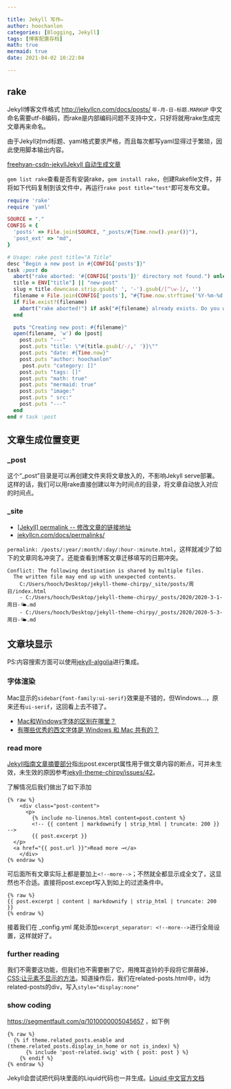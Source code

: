 ```yaml
---

title: Jekyll 写作✏️
author: hoochanlon
categories: [Blogging, Jekyll]
tags: [博客配置存档]
math: true
mermaid: true
date: 2021-04-02 10:22:04

---
```



## rake

Jekyll博客文件格式 http://jekyllcn.com/docs/posts/ `年-月-日-标题.MARKUP` 中文命名需要utf-8编码，而rake是内部编码问题不支持中文，只好将就用rake生成完文章再来命名。

由于Jekyll对md标题、yaml格式要求严格，而且每次都写yaml显得过于繁琐，因此使用脚本输出内容。

 <!-- more -->

[freehyan-csdn-jekyllJekyll 自动生成文章](https://blog.csdn.net/freehyan/article/details/51879554)

`gem list rake`查看是否有安装rake，`gem install rake`，创建Rakefile文件，并将如下代码复制到该文件中，再运行`rake post title="test"`即可发布文章。

```ruby
require 'rake'
require 'yaml'

SOURCE = "."
CONFIG = {
  'posts' => File.join(SOURCE, "_posts/#{Time.now().year()}"),
  'post_ext' => "md",
}

# Usage: rake post title="A Title"
desc "Begin a new post in #{CONFIG['posts']}"
task :post do
  abort("rake aborted: '#{CONFIG['posts']}' directory not found.") unless FileTest.directory?(CONFIG['posts'])
  title = ENV["title"] || "new-post"
  slug = title.downcase.strip.gsub(' ', '-').gsub(/[^\w-]/, '')
  filename = File.join(CONFIG['posts'], "#{Time.now.strftime('%Y-%m-%d')}-#{slug}.#{CONFIG['post_ext']}")
  if File.exist?(filename)
    abort("rake aborted!") if ask("#{filename} already exists. Do you want to overwrite?", ['y', 'n']) == 'n'
  end

  puts "Creating new post: #{filename}"
  open(filename, 'w') do |post|
    post.puts "---"
    post.puts "title: \"#{title.gsub(/-/,' ')}\""
    post.puts "date: #{Time.now}"
    post.puts "author: hoochanlon"
     post.puts "category: []"
    post.puts "tags: []"
    post.puts "math: true"
    post.puts "mermaid: true"
    post.puts "image:"
  	post.puts " src:"
    post.puts "---"
  end
end # task :post
```

## 文章生成位置变更

### _post

这个“_post”目录是可以再创建文件夹将文章放入的，不影响Jekyll serve部署。这样的话，我们可以用rake直接创建以年为时间点的目录，将文章自动放入对应的时间点。

### _site

* [[Jekyll] permalink -- 修改文章的链接地址](https://www.liangzl.com/get-article-detail-13916.html)
* [jekyllcn.com/docs/permalinks/](http://jekyllcn.com/docs/permalinks/)

`permalink: /posts/:year/:month/:day/:hour-:minute.html`，这样就减少了如下的文章同名冲突了。还能查看到博客文章迁移填写的日期冲突。

```
Conflict: The following destination is shared by multiple files.
  The written file may end up with unexpected contents.
    C:/Users/hooch/Desktop/jekyll-theme-chirpy/_site/posts/周日/index.html
    - C:/Users/hooch/Desktop/jekyll-theme-chirpy/_posts/2020/2020-3-1-周日-🌤.md
    - C:/Users/hooch/Desktop/jekyll-theme-chirpy/_posts/2020/2020-5-3-周日-🌤.md
```

## 文章块显示

PS:内容搜索方面可以使用[jekyll-algolia](https://github.com/algolia/jekyll-algolia)进行集成。

### 字体渲染

Mac显示的`sidebar{font-family:ui-serif}`效果是不错的，但Windows...，原来还有`ui-serif`，这回看上去不错了。

* [Mac和Windows字体的区别在哪里？](https://www.zhihu.com/question/336295967)
* [有哪些优秀的西文字体是 Windows 和 Mac 共有的？](https://www.zhihu.com/question/25352794)

### read more

[Jekyll指南文章摘要部分](http://jekyllcn.com/docs/posts/#%E6%96%87%E7%AB%A0%E6%91%98%E8%A6%81)指出post.excerpt属性用于做文章内容的断点，可并未生效，未生效的原因参考[jekyll-theme-chirpy/issues/42](https://github.com/cotes2020/jekyll-theme-chirpy/issues/42)。

了解情况后我们做出了如下添加

```django
{% raw %}
    <div class="post-content">
      <p>
        {% include no-linenos.html content=post.content %}
        <!-- {{ content | markdownify | strip_html | truncate: 200 }} -->
        {{ post.excerpt }}
  </p>
  <a href="{{ post.url }}">Read more →</a>
    </div>
{% endraw %}
```

可后面所有文章实际上都是要加上`<!--more-->`；不然就全都显示成全文了，这显然也不合适。直接将post.except写入到如上的过滤条件中。

```
{% raw %}
{{ post.excerpt | content | markdownify | strip_html | truncate: 200 }}
{% endraw %}
```

接着我们在 _config.yml 尾处添加`excerpt_separator: <!--more-->`进行全局设置，这样就好了。

### further reading

我们不需要这功能，但我们也不需要删了它，用掩耳盗铃的手段将它屏蔽掉，[CSS:让元素不显示的方法](https://blog.csdn.net/weixin_34326179/article/details/92425983)。知道操作后，我们在related-posts.html中，id为related-posts的div，写入`style="display:none"`

### show coding

https://segmentfault.com/q/1010000005045657 ，如下例

```
{% raw %}
  {% if theme.related_posts.enable and (theme.related_posts.display_in_home or not is_index) %}
      {% include 'post-related.swig' with { post: post } %}
    {% endif %}
{% endraw %}
```

Jekyll会尝试把代码块里面的Liquid代码也一并生成。[Liquid 中文官方文档](https://liquid.bootcss.com/)

